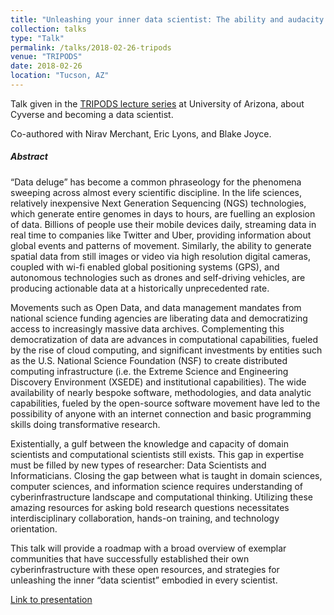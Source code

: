 ```yaml
---
title: "Unleashing your inner data scientist: The ability and audacity to scale your science with free and open cyberinfrastructure"
collection: talks
type: "Talk"
permalink: /talks/2018-02-26-tripods
venue: "TRIPODS"
date: 2018-02-26
location: "Tucson, AZ"
---
```


Talk given in the [TRIPODS lecture series](http://tripods.arizona.edu/events) at University of Arizona, about Cyverse and becoming a data scientist.

Co-authored with Nirav Merchant, Eric Lyons, and Blake Joyce.

##### Abstract

“Data deluge” has become a common phraseology for the phenomena sweeping across almost every scientific discipline. In the life sciences, relatively inexpensive Next Generation Sequencing (NGS) technologies, which generate entire genomes in days to hours, are fuelling an explosion of data. Billions of people use their mobile devices daily, streaming data in real time to companies like Twitter and Uber, providing information about global events and patterns of movement. Similarly, the ability to generate spatial data from still images or video via high resolution digital cameras, coupled with wi-fi enabled global positioning systems (GPS), and autonomous technologies such as drones and self-driving vehicles, are producing actionable data at a historically unprecedented rate.

Movements such as Open Data, and data management mandates from national science funding agencies are liberating data and democratizing access to increasingly massive data archives. Complementing this democratization of data are advances in computational capabilities, fueled by the rise of cloud computing, and significant investments by entities such as the U.S. National Science Foundation (NSF) to create distributed computing infrastructure (i.e. the Extreme Science and Engineering Discovery Environment (XSEDE) and institutional capabilities). The wide availability of nearly bespoke software, methodologies, and data analytic capabilities, fueled by the open-source software movement have led to the possibility of anyone with an internet connection and basic programming skills doing transformative research.

Existentially, a gulf between the knowledge and capacity of domain scientists and computational scientists still exists. This gap in expertise must be filled by new types of researcher: Data Scientists and Informaticians. Closing the gap between what is taught in domain sciences, computer sciences, and information science requires understanding of cyberinfrastructure landscape and computational thinking. Utilizing these amazing resources for asking bold research questions necessitates interdisciplinary collaboration, hands-on training, and technology orientation. 

This talk will provide a roadmap with a broad overview of exemplar communities that have successfully established their own cyberinfrastructure with these open resources, and strategies for unleashing the inner “data scientist” embodied in every scientist.

[Link to presentation](https://prezi.com/view/opf8i7OewwsFyqLe1yQ2/)
